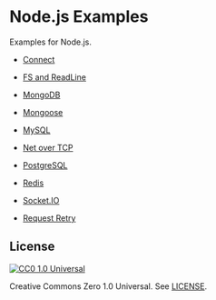 # Node.js Examples

Examples for Node.js.

- [Connect](./connect/README.md)

- [FS and ReadLine](./fs-readline/README.md)

- [MongoDB](./mongodb/README.md)

- [Mongoose](./mongoose/README.md)

- [MySQL](./mysql/README.md)

- [Net over TCP](./net-tcp/README.md)

- [PostgreSQL](./postgresql/README.md)

- [Redis](./redis/README.md)

- [Socket.IO](./socket.io/README.md)

- [Request Retry](./request-retry/README.md)

## License

[![CC0 1.0 Universal](http://i.creativecommons.org/p/zero/1.0/88x31.png)](http://creativecommons.org/publicdomain/zero/1.0/)

Creative Commons Zero 1.0 Universal. See [LICENSE](./LICENSE).
